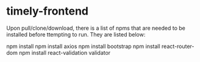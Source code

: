 # timely-frontend

Upon pull/clone/download, there is a list of npms that are needed to be installed before ttempting to run.
They are listed below:

npm install
npm install axios
npm install bootstrap
npm install react-router-dom
npm install react-validation validator
